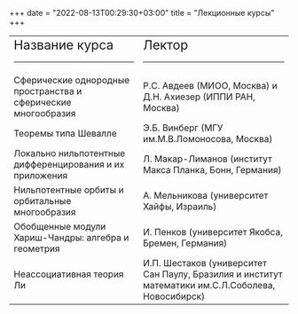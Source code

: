 +++
date = "2022-08-13T00:29:30+03:00"
title = "Лекционные курсы"
+++
<table style="text-align: left; width: 100%;" cellpadding="2" cellspacing="2">
<tbody>
<tr>
<td><big><big>Название
курса</big></big>
<hr class="page-header-hr" /></td>
<td><big><big>Лектор</big></big>
<hr class="page-header-hr" /></td>
</tr>
<tr>
<td>Сферические однородные пространства и сферические многообразия</td>
<td>Р.С. Авдеев (МИОО, Москва) и Д.Н. Ахиезер (ИППИ РАН, Москва) </td>
</tr>
<tr>
<td>Теоремы типа Шевалле</td>
<td>Э.Б. Винберг (МГУ им.М.В.Ломоносова, Москва) </td>
</tr>
<tr>
<td>Локально нильпотентные дифференцирования и их приложения</td>
<td> Л. Макар-Лиманов (институт Макса Планка, Бонн, Германия)</td>
</tr>
<tr>
<td>Нильпотентные орбиты и орбитальные многообразия</td>
<td>А. Мельникова (университет Хайфы, Израиль)</td>
</tr>
<tr>
<td>Обобщенные модули Хариш-Чандры: алгебра и геометрия</td>
<td>И. Пенков (университет Якобса, Бремен, Германия)</td>
</tr>
<tr>
<td>Неассоциативная теория Ли</td>
<td>И.П. Шестаков (университет Сан Паулу, Бразилия и институт математики им.С.Л.Соболева, Новосибирск) </td>
</tr>
</tbody>
</table>
<br />